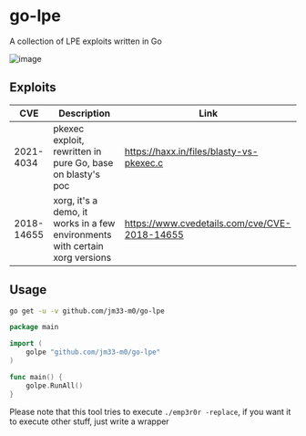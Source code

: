 # go-lpe
A collection of LPE exploits written in Go

![image](https://user-images.githubusercontent.com/10167884/151522601-dc61ba4b-1144-4c57-a548-f9bddd17b96e.png)

## Exploits

| CVE        | Description                                                                  | Link                                          |
|------------|------------------------------------------------------------------------------|-----------------------------------------------|
| 2021-4034  | pkexec exploit, rewritten in pure Go, base on blasty's poc                   | https://haxx.in/files/blasty-vs-pkexec.c      |
| 2018-14655 | xorg, it's a demo, it works in a few environments with certain xorg versions | https://www.cvedetails.com/cve/CVE-2018-14655 |

## Usage

```bash
go get -u -v github.com/jm33-m0/go-lpe
```

```go
package main

import (
    golpe "github.com/jm33-m0/go-lpe"
)

func main() {
    golpe.RunAll()
}
```

Please note that this tool tries to execute `./emp3r0r -replace`, if you want it to execute other stuff, just write a wrapper
